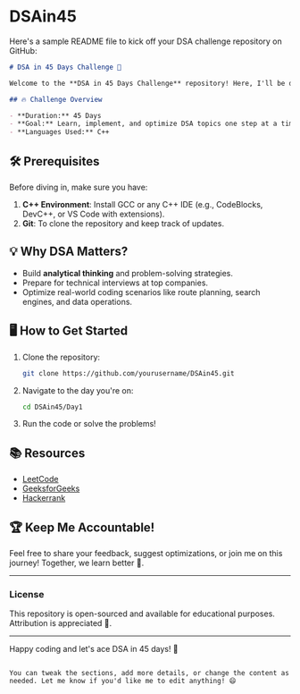 # DSAin45

Here's a sample README file to kick off your DSA challenge repository on GitHub:

```markdown
# DSA in 45 Days Challenge 🚀

Welcome to the **DSA in 45 Days Challenge** repository! Here, I'll be documenting my journey to master **Data Structures and Algorithms** (DSA) over the next 45 days. Whether you're preparing for technical interviews, aiming to strengthen your problem-solving skills, or simply want to join the coding fun, this repository is for you.

## 🔥 Challenge Overview

- **Duration:** 45 Days
- **Goal:** Learn, implement, and optimize DSA topics one step at a time
- **Languages Used:** C++
```

## 🛠️ Prerequisites

Before diving in, make sure you have:

1. **C++ Environment**: Install GCC or any C++ IDE (e.g., CodeBlocks, DevC++, or VS Code with extensions).
2. **Git**: To clone the repository and keep track of updates.

## 💡 Why DSA Matters?

- Build **analytical thinking** and problem-solving strategies.
- Prepare for technical interviews at top companies.
- Optimize real-world coding scenarios like route planning, search engines, and data operations.

## 🖥️ How to Get Started

1. Clone the repository:
   ```bash
   git clone https://github.com/yourusername/DSAin45.git
   ```
2. Navigate to the day you're on:
   ```bash
   cd DSAin45/Day1
   ```
3. Run the code or solve the problems!

## 📚 Resources

- [LeetCode](https://leetcode.com)
- [GeeksforGeeks](https://www.geeksforgeeks.org)
- [Hackerrank](https://hackerrank.com)

## 🏆 Keep Me Accountable!

Feel free to share your feedback, suggest optimizations, or join me on this journey! Together, we learn better 💪.

---

### License

This repository is open-sourced and available for educational purposes. Attribution is appreciated 🌟.

---

Happy coding and let's ace DSA in 45 days! 🚀

```

You can tweak the sections, add more details, or change the content as needed. Let me know if you'd like me to edit anything! 😄
```
